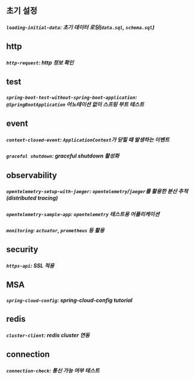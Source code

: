 ## 초기 설정
##### `loading-initial-data`: 초기 데이터 로딩(`data.sql`, `schema.sql`)

## http
##### `http-request`: http 정보 확인

## test
##### `spring-boot-test-without-spring-boot-application`: `@SpringBootApplication` 어노테이션 없이 스프링 부트 테스트

## event
##### `context-closed-event`: `ApplicationContext`가 닫힐 때 발생하는 이벤트
##### `graceful shutdown`: graceful shutdown 활성화

## observability
##### `opentelemetry-setup-with-jaeger`: `opentelemetry`/`jaeger`를 활용한 분산 추적(distributed tracing)
##### `opentelemetry-sample-app`: `opentelemetry` 테스트용 어플리케이션
##### `monitoring`: `actuator`, `prometheus` 등 활용

## security
##### `https-api`: SSL 적용

## MSA
##### `spring-cloud-config`: spring-cloud-config tutorial

## redis
##### `cluster-client`: redis cluster 연동

## connection
##### `connection-check`: 통신 가능 여부 테스트